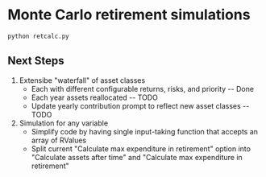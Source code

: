 # Monte Carlo retirement simulations

    python retcalc.py

## Next Steps
1. Extensibe "waterfall" of asset classes
    - Each with different configurable returns, risks, and priority -- Done
    - Each year assets reallocated -- TODO
    - Update yearly contribution prompt to reflect new asset classes -- TODO
2. Simulation for any variable
    - Simplify code by having single input-taking function that accepts an array of RValues
    - Split current "Calculate max expenditure in retirement" option into "Calculate assets after time" and "Calculate max expenditure in retirement"